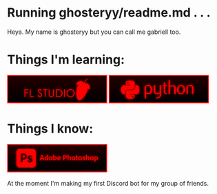 # Running ghosteryy/readme.md . . .

Heya. My name is ghosteryy but you can call me gabriell too.

# Things I'm learning:

![FL Studio](https://raw.githubusercontent.com/ghosteryy/ghosteryy/main/fl.png)
![Python](https://raw.githubusercontent.com/ghosteryy/ghosteryy/main/python.png)

# Things I know:

![Adobe Photoshop](https://raw.githubusercontent.com/ghosteryy/ghosteryy/main/photoshop.png)

At the moment I'm making my first Discord bot for my group of friends.

<!--
**ghosteryy/ghosteryy** is a ✨ _special_ ✨ repository because its `README.md` (this file) appears on your GitHub profile.

Here are some ideas to get you started:

- 🔭 I’m currently working on ...
- 🌱 I’m currently learning ...
- 👯 I’m looking to collaborate on ...
- 🤔 I’m looking for help with ...
- 💬 Ask me about ...
- 📫 How to reach me: ...
- 😄 Pronouns: ...
- ⚡ Fun fact: ...
-->
